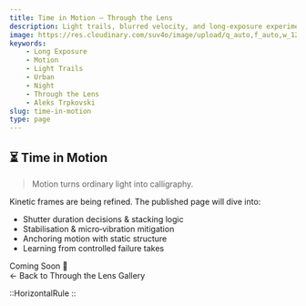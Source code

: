 ```yaml
---
title: Time in Motion — Through the Lens
description: Light trails, blurred velocity, and long‑exposure experiments. A kinetic photo story arriving soon.
image: https://res.cloudinary.com/suv4o/image/upload/q_auto,f_auto,w_1200,e_sharpen:100/v1754698923/blog/through-the-lens/www.AleksTrpkovski.com_-_Melbourne_Train_Trails_redited_qwg20h
keywords:
    - Long Exposure
    - Motion
    - Light Trails
    - Urban
    - Night
    - Through the Lens
    - Aleks Trpkovski
slug: time-in-motion
type: page
---
```


<section class="max-w-3xl mx-auto mt-20">
  <h1 class="text-3xl sm:text-4xl font-bold mb-6 flex items-center gap-2 tracking-tight">⏳ <span>Time in Motion</span></h1>
  <blockquote class="text-base sm:text-lg antialiased my-4 px-4 py-2 bg-green-blue text-secondary border-l-4 border-secondary rounded-md mb-10">
    <p class="my-2">Motion turns ordinary light into calligraphy.</p>
  </blockquote>
  <p class="text-gray text-lg sm:text-xl leading-relaxed mb-6">Kinetic frames are being refined. The published page will dive into:</p>
  <ul class="list-disc pl-6 text-gray text-base sm:text-lg space-y-2 mb-10">
    <li>Shutter duration decisions &amp; stacking logic</li>
    <li>Stabilisation &amp; micro‑vibration mitigation</li>
    <li>Anchoring motion with static structure</li>
    <li>Learning from controlled failure takes</li>
  </ul>
  <div class="text-center my-12">
    <span class="inline-block px-5 py-3 rounded-md bg-secondary text-primary font-semibold tracking-wide shadow-sm">Coming Soon 🚆</span>
  </div>
  <div class="flex justify-center mb-12">
    <NuxtLink to="/through-the-lens" class="text-primary font-semibold underline hover:no-underline">← Back to Through the Lens Gallery</NuxtLink>
  </div>
</section>

<div class="mb-8"></div>

::HorizontalRule
::
